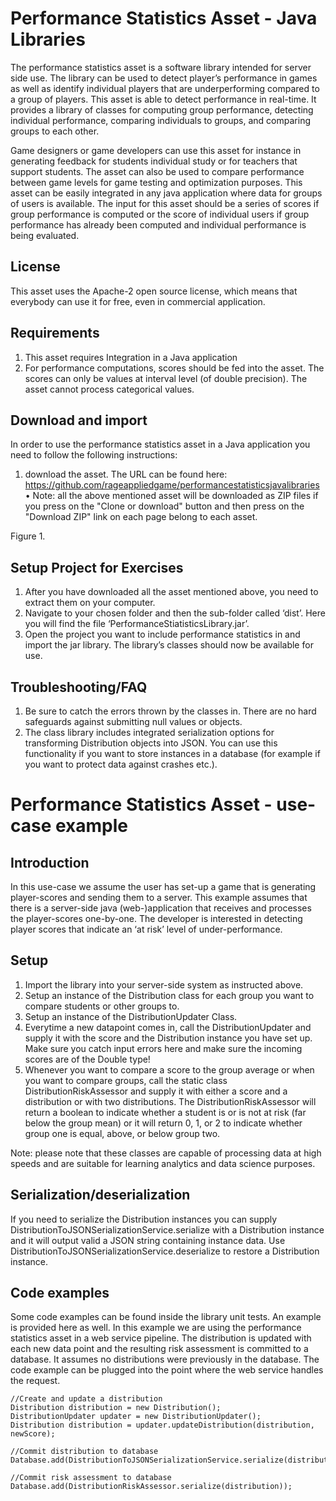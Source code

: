 # Performance Statistics Asset - Java Libraries

The performance statistics asset is a software library intended for server side use. The library can be used to detect player’s performance in games as well as identify individual players that are underperforming compared to a group of players. This asset is able to detect performance in real-time. It provides a library of classes for computing group performance, detecting individual performance, comparing individuals to groups, and comparing groups to each other.

Game designers or game developers can use this asset for instance in generating feedback for students individual study or for teachers that support students. The asset can also be used to compare performance between game levels for game testing and optimization purposes. This asset can be easily integrated in any java application where data for groups of users is available. The input for this asset should be a series of scores if group performance is computed or the score of individual users if group performance has already been computed and individual performance is being evaluated.

## License
This asset uses the Apache-2 open source license, which means that everybody can use it for free, even in commercial application.

## Requirements
1.	This asset requires Integration in a Java application
2.	For performance computations, scores should be fed into the asset. The scores can only be values at interval level (of double precision). The asset cannot process categorical values.

## Download and import
In order to use the performance statistics asset in a Java application you need to follow the following instructions:
1.	download the asset. The URL can be found here: https://github.com/rageappliedgame/performancestatisticsjavalibraries
•	Note: all the above mentioned asset will be downloaded as ZIP files if you press on the "Clone or download" button and then press on the "Download ZIP" link on each page belong to each asset.


Figure 1.

## Setup Project for Exercises
1.	After you have downloaded all the asset mentioned above, you need to extract them on your computer.
2.	Navigate to your chosen folder and then the sub-folder called ‘dist’. Here you will find the file ‘PerformanceStiatisticsLibrary.jar’.
3.	Open the project you want to include performance statistics in and import the jar library. The library’s classes should now be available for use.

## Troubleshooting/FAQ
1.	Be sure to catch the errors thrown by the classes in. There are no hard safeguards against submitting null values or objects.
2.	The class library includes integrated serialization options for transforming Distribution objects into JSON. You can use this functionality if you want to store instances in a database (for example if you want to protect data against crashes etc.).

# Performance Statistics Asset - use-case example

## Introduction
In this use-case we assume the user has set-up a game that is generating player-scores and sending them to a server. This example assumes that there is a server-side java (web-)application that receives and processes the player-scores one-by-one. The developer is interested in detecting player scores that indicate an ‘at risk’ level of under-performance.

## Setup
1.	Import the library into your server-side system as instructed above.
2.	Setup an instance of the Distribution class for each group you want to compare students or other groups to.
3.	Setup an instance of the DistributionUpdater Class.
4.	Everytime a new datapoint comes in, call the DistributionUpdater and supply it with the score and the Distribution instance you have set up. Make sure you catch input errors here and make sure the incoming scores are of the Double type!
5.	Whenever you want to compare a score to the group average or when you want to compare groups, call the static class DistributionRiskAssessor and supply it with either a score and a distribution or with two distributions. The DistributionRiskAssessor will return a boolean to indicate whether a student is or is not at risk (far below the group mean) or it will return 0, 1, or 2 to indicate whether group one is equal, above, or below group two.

Note: please note that these classes are capable of processing data at high speeds and are suitable for learning analytics and data science purposes.

## Serialization/deserialization
If you need to serialize the Distribution instances you can supply DistributionToJSONSerializationService.serialize with a Distribution instance and it will output valid a JSON string containing instance data. Use DistributionToJSONSerializationService.deserialize to restore a Distribution instance.

## Code examples
Some code examples can be found inside the library unit tests. An example is provided here as well. In this example we are using the performance statistics asset in a web service pipeline. The distribution is updated with each new data point and the resulting risk assessment is committed to a database. It assumes no distributions were previously in the database. 
The code example can be plugged into the point where the web service handles the request.

```
//Create and update a distribution
Distribution distribution = new Distribution();
DistributionUpdater updater = new DistributionUpdater();
Distribution distribution = updater.updateDistribution(distribution, newScore);

//Commit distribution to database
Database.add(DistributionToJSONSerializationService.serialize(distribution));

//Commit risk assessment to database
Database.add(DistributionRiskAssessor.serialize(distribution));
```
